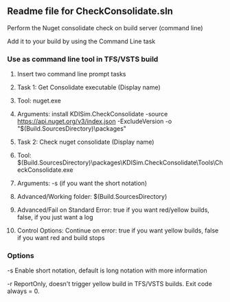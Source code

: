 ## Readme file for CheckConsolidate.sln

Perform the Nuget consolidate check on build server (command line)

Add it to your build by using  the Command Line task



### Use as command line tool in TFS/VSTS build

1. Insert two command line prompt tasks
2. Task 1: Get Consolidate executable (Display name)
3. Tool:  nuget.exe
4. Arguments: install KDISim.CheckConsolidate   -source https://api.nuget.org/v3/index.json -ExcludeVersion  -o "$(Build.SourcesDirectory)\packages"

5. Task 2:  Check nuget consolidate  (Display name)
6. Tool: $(Build.SourcesDirectory)\packages\KDISim.CheckConsolidate\Tools\CheckConsolidate.exe
7. Arguments:   -s   (if you want the short notation) 
8. Advanced/Working folder: $(Build.SourcesDirectory)
9. Advanced/Fail on Standard Error:  true if you want red/yellow builds, false, if you just want a log
10. Control Options:  Continue on error:  true if you want yellow builds, false if you want red and build stops


### Options

-s   Enable short notation,  default is long notation with more information

-r   ReportOnly,  doesn't trigger yellow build in TFS/VSTS builds.  Exit code always = 0.
